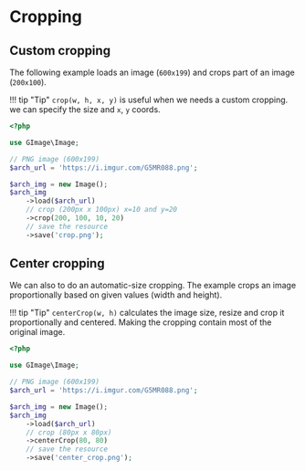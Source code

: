 # Cropping

## Custom cropping
The following example loads an image (`600x199`) and crops part of an image (`200x100`).

!!! tip "Tip"
    `crop(w, h, x, y)` is useful when we needs a custom cropping. we can specify the size and `x`, `y` coords.

```php
<?php

use GImage\Image;

// PNG image (600x199)
$arch_url = 'https://i.imgur.com/G5MR088.png';

$arch_img = new Image();
$arch_img
    ->load($arch_url)
    // crop (200px x 100px) x=10 and y=20
    ->crop(200, 100, 10, 20)
    // save the resource
    ->save('crop.png');
```


## Center cropping

We can also to do an automatic-size cropping. The example crops an image proportionally based on given values (width and height).

!!! tip "Tip"
    `centerCrop(w, h)` calculates the image size, resize and crop it proportionally and centered. Making the cropping contain most of the original image.

```php
<?php

use GImage\Image;

// PNG image (600x199)
$arch_url = 'https://i.imgur.com/G5MR088.png';

$arch_img = new Image();
$arch_img
    ->load($arch_url)
    // crop (80px x 80px)
    ->centerCrop(80, 80)
    // save the resource
    ->save('center_crop.png');
```
